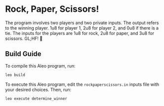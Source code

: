 # Rock, Paper, Scissors!

The program involves two players and two private inputs. The output refers to the winning player. 1u8 for player 1, 2u8 for player 2, and 0u8 if there is a tie. The inputs for the players are 1u8 for rock, 2u8 for paper, and 3u8 for scissors. GL;HF! 🚀

## Build Guide

To compile this Aleo program, run:
```bash
leo build
```

To execute this Aleo program, edit the `rockpaperscissors.in` inputs file with your desired choices. Then, run:
```bash
leo execute determine_winner
```


